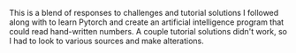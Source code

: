 This is a blend of responses to challenges and tutorial solutions I followed along with to learn Pytorch and create an artificial intelligence program that could read hand-written numbers. A couple tutorial solutions didn't work, so I had to look to various sources and make alterations.
